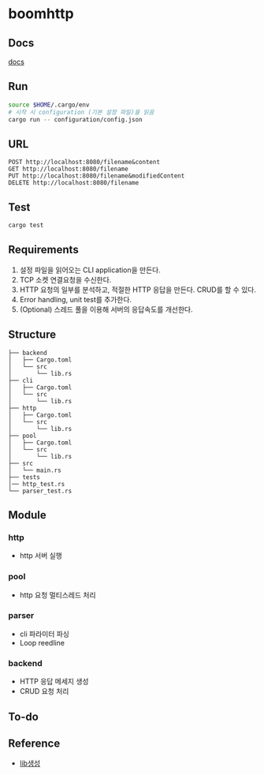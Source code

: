 # boomhttp

## Docs
[docs](docs/boomhttp.pdf)

## Run 
```sh
source $HOME/.cargo/env
# 시작 시 configuration (기본 설정 파일)을 읽음
cargo run -- configuration/config.json
```
## URL
```
POST http://localhost:8080/filename&content
GET http://localhost:8080/filename
PUT http://localhost:8080/filename&modifiedContent
DELETE http://localhost:8080/filename
```

## Test
```sh
cargo test
```

## Requirements
1. 설정 파일을 읽어오는 CLI application을 만든다.
2. TCP 소켓 연결요청을 수신한다.
3. HTTP 요청의 일부를 분석하고, 적절한 HTTP 응답을 만든다. CRUD를 할 수 있다.
4. Error handling, unit test를 추가한다.
5. (Optional) 스레드 풀을 이용해 서버의 응답속도를 개선한다.

## Structure
```
├── backend
│   ├── Cargo.toml
│   └── src
│       └── lib.rs
├── cli
│   ├── Cargo.toml
│   └── src
│       └── lib.rs
├── http
│   ├── Cargo.toml
│   └── src
│       └── lib.rs
├── pool
│   ├── Cargo.toml
│   └── src
│       └── lib.rs
├── src
│   └── main.rs
├── tests
│── http_test.rs
└── parser_test.rs
```


## Module
### http
- http 서버 실행 
  
### pool
- http 요청 멀티스레드 처리

### parser
- cli 파라미터 파싱
- Loop reedline 

### backend
- HTTP 응답 메세지 생성
- CRUD 요청 처리

## To-do

## Reference
- [lib생성](https://webcache.googleusercontent.com/search?q=cache:MvISwrshgSYJ:https://bguru.tistory.com/55&cd=7&hl=ko&ct=clnk&gl=kr)